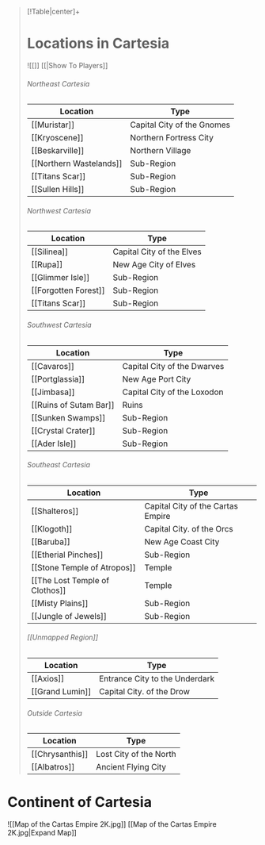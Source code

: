> [!Table|center]+
> # Locations in Cartesia
> ![[]]
> [[|Show To Players]]
> ###### Northeast Cartesia
> Location |  Type |
> ---|---|
> [[Muristar]] | Capital City of the Gnomes |
> [[Kryoscene]] | Northern Fortress City |
> [[Beskarville]] | Northern Village|
> [[Northern Wastelands]] | Sub-Region |
> [[Titans Scar]] | Sub-Region |
> [[Sullen Hills]]| Sub-Region
> ###### Northwest Cartesia
> Location |  Type |
> ---|---|
> [[Silinea]] | Capital City of the Elves |
> [[Rupa]] | New Age City of Elves |
> [[Glimmer Isle]] | Sub-Region|
> [[Forgotten Forest]] | Sub-Region |
> [[Titans Scar]] | Sub-Region |
> ###### Southwest Cartesia
> Location |  Type |
> ---|---|
> [[Cavaros]] | Capital City of the Dwarves |
> [[Portglassia]] | New Age Port City |
> [[Jimbasa]] | Capital City of the Loxodon|
> [[Ruins of Sutam Bar]]| Ruins|
> [[Sunken Swamps]] | Sub-Region |
> [[Crystal Crater]] | Sub-Region |
>  [[Ader Isle]] | Sub-Region |
> ###### Southeast Cartesia
> Location |  Type |
> ---|---|
> [[Shalteros]] | Capital City of the Cartas Empire |
> [[Klogoth]] | Capital City. of the Orcs |
> [[Baruba]] | New Age Coast City|
> [[Etherial Pinches]] | Sub-Region |
> [[Stone Temple of Atropos]]| Temple |
> [[The Lost Temple of Clothos]]| Temple|
> [[Misty Plains]] | Sub-Region |
>  [[Jungle of Jewels]] | Sub-Region |
>  ###### [[Unmapped Region]]
> Location |  Type |
> ---|---|
> [[Axios]] | Entrance City to the Underdark |
> [[Grand Lumin]] | Capital City. of the Drow |
>  ###### Outside Cartesia
> Location |  Type |
> ---|---|
>[[Chrysanthis]] | Lost City of the North |
>[[Albatros]] | Ancient Flying City |
>


# Continent of Cartesia

![[Map of the Cartas Empire 2K.jpg]]
[[Map of the Cartas Empire 2K.jpg|Expand Map]]



